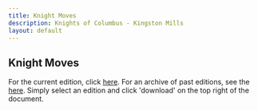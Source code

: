 ```yaml
---
title: Knight Moves
description: Knights of Columbus - Kingston Mills
layout: default
---
```


## Knight Moves

For the current edition, click [here](https://github.com/11886knights/11886knights.github.io/blob/master/docs/knights_moves/2021/Jun21.pdf). For an archive of past editions, see the [here](https://github.com/11886knights/11886knights.github.io/tree/master/docs/knights_moves). Simply select an edition and click 'download' on the top right of the document.

